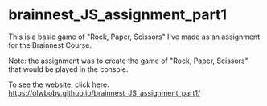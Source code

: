 # brainnest_JS_assignment_part1
 
This is a basic game of "Rock, Paper, Scissors" I've made as an assignment for the Brainnest Course.

Note: the assignment was to create the game of "Rock, Paper, Scissors" that would be played in the console.

To see the website, click here: https://olwboby.github.io/brainnest_JS_assignment_part1/
